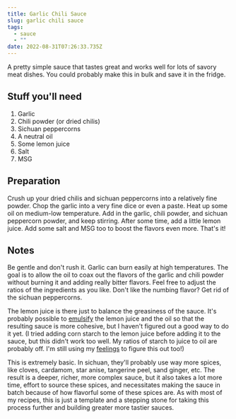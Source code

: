 ```yaml
---
title: Garlic Chili Sauce
slug: garlic chili sauce
tags:
  - sauce
  - ""
date: 2022-08-31T07:26:33.735Z
---
```

A pretty simple sauce that tastes great and works well for lots of savory meat dishes. You could probably make this in bulk and save it in the fridge.

## Stuff you'll need

1. Garlic
1. Chili powder (or dried chilis)
1. Sichuan peppercorns
1. A neutral oil
1. Some lemon juice
1. Salt
1. MSG

## Preparation

Crush up your dried chilis and sichuan peppercorns into a relatively fine powder. Chop the garlic into a very fine dice or even a paste. Heat up some oil on medium-low temperature. Add in the garlic, chili powder, and sichuan peppercorn powder, and keep stirring. After some time, add a little lemon juice. Add some salt and MSG too to boost the flavors even more. That's it!

## Notes

Be gentle and don't rush it. Garlic can burn easily at high temperatures. The goal is to allow the oil to coax out the flavors of the garlic and chili powder without burning it and adding really bitter flavors. Feel free to adjust the ratios of the ingredients as you like. Don't like the numbing flavor? Get rid of the sichuan peppercorns.

The lemon juice is there just to balance the greasiness of the sauce. It's probably possible to [emulsify](/techniques/emulsification) the lemon juice and the oil so that the resulting sauce is more cohesive, but I haven't figured out a good way to do it yet. (I tried adding corn starch to the lemon juice before adding it to the sauce, but this didn't work too well. My ratios of starch to juice to oil are probably off. I'm still using my [feelings](/principles/cooking-with-feelings) to figure this out too!)

This is extremely basic. In sichuan, they'll probably use way more spices, like cloves, cardamom, star anise, tangerine peel, sand ginger, etc. The result is a deeper, richer, more complex sauce, but it also takes a lot more time, effort to source these spices, and necessitates making the sauce in batch because of how flavorful some of these spices are. As with most of my recipes, this is just a template and a stepping stone for taking this process further and building greater more tastier sauces.